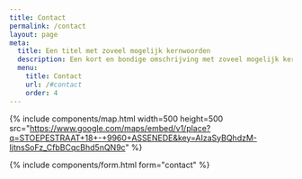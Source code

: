 ```yaml
---
title: Contact
permalink: /contact
layout: page
meta:
  title: Een titel met zoveel mogelijk kernwoorden
  description: Een kort en bondige omschrijving met zoveel mogelijk kernwoorden zoals architect, nieuwbouw, verbouwingen, renovaties...
  menu:
    title: Contact
    url: /#contact
    order: 4
---
```


{% include components/map.html width=500 height=500 src="https://www.google.com/maps/embed/v1/place?q=STOEPESTRAAT+18+-+9960+ASSENEDE&key=AIzaSyBQhdzM-IjtnsSoFz_CfbBCqcBhd5nQN9c" %}

{% include components/form.html form="contact" %}
